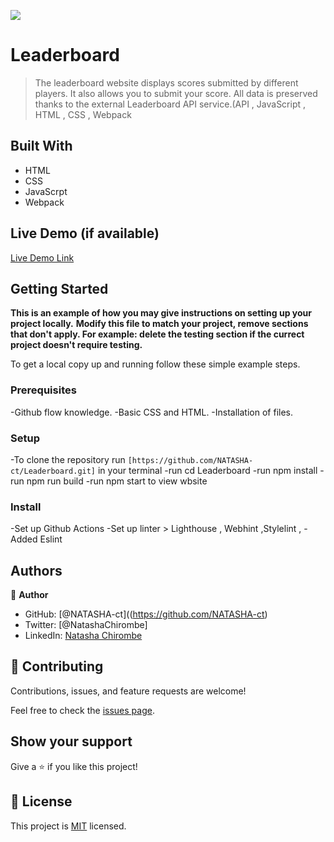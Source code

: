 ![](https://img.shields.io/badge/Microverse-blueviolet)

# Leaderboard

> The leaderboard website displays scores submitted by different players. It also allows you to submit your score. All data is preserved thanks to the external Leaderboard API service.(API , JavaScript , HTML , CSS , Webpack


## Built With

- HTML
- CSS
- JavaScrpt
- Webpack

## Live Demo (if available)

[Live Demo Link](https://natasha-ct.github.io/Leaderboard/dist/)


## Getting Started

**This is an example of how you may give instructions on setting up your project locally.**
**Modify this file to match your project, remove sections that don't apply. For example: delete the testing section if the currect project doesn't require testing.**


To get a local copy up and running follow these simple example steps.

### Prerequisites
-Github flow knowledge.
-Basic CSS and HTML.
-Installation of files.

### Setup
-To clone the repository run `[https://github.com/NATASHA-ct/Leaderboard.git]` in your terminal
-run cd Leaderboard
-run npm install
-run npm run build
-run npm start to view wbsite

### Install
-Set up Github Actions
-Set up linter > Lighthouse , Webhint ,Stylelint ,
-Added Eslint


## Authors

👤 **Author**

- GitHub: [@NATASHA-ct]((https://github.com/NATASHA-ct)
- Twitter: [@NatashaChirombe]
- LinkedIn: [Natasha Chirombe](linkedin.com/in/natasha-chirombe-1531aa17b)

## 🤝 Contributing

Contributions, issues, and feature requests are welcome!

Feel free to check the [issues page](../../issues/).

## Show your support

Give a ⭐️ if you like this project!

## 📝 License

This project is [MIT](./MIT.md) licensed.
